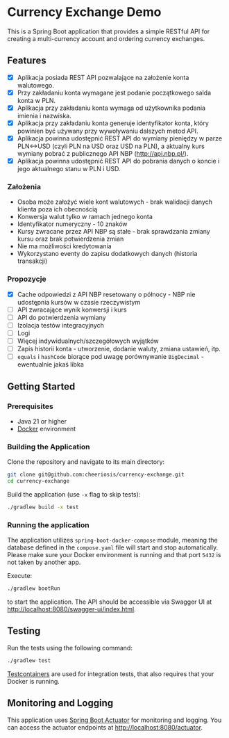 # Currency Exchange Demo

This is a Spring Boot application that provides a simple RESTful API for creating a multi-currency account and ordering
currency exchanges.

## Features

- [x] Aplikacja posiada REST API pozwalające na założenie konta walutowego.
- [x] Przy zakładaniu konta wymagane jest podanie początkowego salda konta w PLN.
- [x] Aplikacja przy zakładaniu konta wymaga od użytkownika podania imienia i nazwiska.
- [x] Aplikacja przy zakładaniu konta generuje identyfikator konta, który powinien być używany przy wywoływaniu dalszych
  metod API.
- [x] Aplikacja powinna udostępnić REST API do wymiany pieniędzy w parze PLN<->USD (czyli PLN na USD oraz USD na PLN),
  a aktualny kurs wymiany pobrać z publicznego API NBP (http://api.nbp.pl/).
- [x] Aplikacja powinna udostępnić REST API do pobrania danych o koncie i jego aktualnego stanu w PLN i USD.

### Założenia

- Osoba może założyć wiele kont walutowych - brak walidacji danych klienta poza ich obecnością
- Konwersja walut tylko w ramach jednego konta
- Identyfikator numeryczny - 10 znaków
- Kursy zwracane przez API NBP są stałe - brak sprawdzania zmiany kursu oraz brak potwierdzenia zmian
- Nie ma możliwości kredytowania
- Wykorzystano eventy do zapisu dodatkowych danych (historia transakcji)

### Propozycje

- [x] Cache odpowiedzi z API NBP resetowany o północy - NBP nie udostępnia kursów w czasie rzeczywistym
- [ ] API zwracające wynik konwersji i kurs
- [ ] API do potwierdzenia wymiany
- [ ] Izolacja testów integracyjnych
- [ ] Logi
- [ ] Więcej indywidualnych/szczegółowych wyjątków
- [ ] Zapis historii konta - utworzenie, dodanie waluty, zmiana ustawień, itp.
- [ ] `equals` i `hashCode` biorące pod uwagę porównywanie `BigDecimal` - ewentualnie jakaś libka

## Getting Started

### Prerequisites

- Java 21 or higher
- [Docker](https://docs.docker.com/desktop/) environment

### Building the Application

Clone the repository and navigate to its main directory:

```bash
git clone git@github.com:cheeriosis/currency-exchange.git
cd currency-exchange
```

Build the application (use `-x` flag to skip tests):

```bash
./gradlew build -x test
```

### Running the application

The application utilizes `spring-boot-docker-compose` module, meaning the database defined in the `compose.yaml`
file will start and stop automatically. Please make sure your Docker environment is running and that port `5432` is not
taken by another app.

Execute:

```bash
./gradlew bootRun
```

to start the application. The API should be accessible via Swagger UI
at [http://localhost:8080/swagger-ui/index.html](http://localhost:8080/swagger-ui/index.html).

## Testing

Run the tests using the following command:

```bash
./gradlew test
```

[Testcontainers](https://java.testcontainers.org/) are used for integration tests, that also requires that your Docker
is running.

## Monitoring and Logging

This application uses [Spring Boot Actuator](https://docs.spring.io/spring-boot/reference/actuator/index.html) for
monitoring and logging. You can access the actuator endpoints
at [http://localhost:8080/actuator](http://localhost:8080/actuator).
